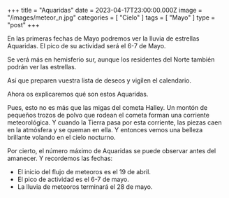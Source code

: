 +++
title = "Aquaridаs"
date = 2023-04-17T23:00:00.000Z
image = "/images/meteor_n.jpg"
categories = [ "Cielo" ]
tags = [ "Mayo" ]
type = "post"
+++

En las primeras fechas de Mayo podremos ver la lluvia de estrellas Aquaridas. El pico de su actividad será el 6-7 de Mayo.

Se verá más en hemisferio sur, aunque los residentes del Norte también podrán ver las estrellas.

Así que preparen vuestra lista de deseos y vigilen el calendario.

Ahora os explicaremos qué son estos Aquaridаs.

Pues, esto no es más que las migas del cometa Halley. Un montón de pequeños trozos de polvo que rodean el cometa forman una corriente meteorológica. Y cuando la Tierra pasa por esta corriente, las piezas caen en la atmósfera y se queman en ella. Y entonces vemos una belleza brillante volando en el cielo nocturno.

Por cierto, el número máximo de Aquaridаs se puede observar antes del amanecer. Y recordemos las fechas:

* El inicio del flujo de meteoros es el 19 de abril.
* El pico de actividad es el 6-7 de mayo.
* La lluvia de meteoros terminará el 28 de mayo.

